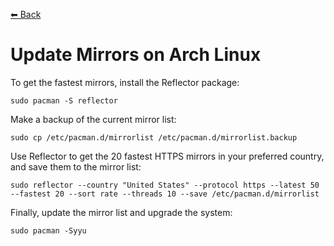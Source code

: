 [⬅ Back](../)

# Update Mirrors on Arch Linux

To get the fastest mirrors, install the Reflector package:
```
sudo pacman -S reflector
```

Make a backup of the current mirror list:
```
sudo cp /etc/pacman.d/mirrorlist /etc/pacman.d/mirrorlist.backup
```

Use Reflector to get the 20 fastest HTTPS mirrors in your preferred country, and save them to the mirror list:
```
sudo reflector --country "United States" --protocol https --latest 50 --fastest 20 --sort rate --threads 10 --save /etc/pacman.d/mirrorlist
```

Finally, update the mirror list and upgrade the system:
```
sudo pacman -Syyu
```
